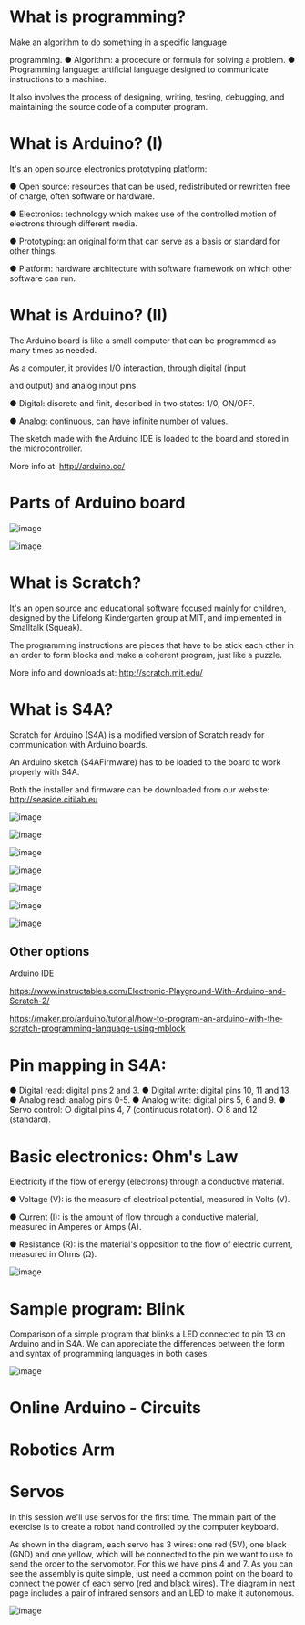 # What is programming?

Make an algorithm to do something in a specific language

programming.
● Algorithm: a procedure or formula for solving a problem.
● Programming language: artificial language designed to communicate instructions to a machine.

It also involves the process of designing, writing, testing, debugging, and maintaining the source code of a computer
program.

# What is Arduino? (I)

It's an open source electronics prototyping platform:

● Open source: resources that can be used, redistributed or
rewritten free of charge, often software or hardware.

● Electronics: technology which makes use of the controlled motion
of electrons through different media.

● Prototyping: an original form that can serve as a basis or
standard for other things.

● Platform: hardware architecture with software framework on which
other software can run.

# What is Arduino? (II)
The Arduino board is like a small computer that can be
programmed as many times as needed.

As a computer, it provides I/O interaction, through digital (input

and output) and analog input pins.

● Digital: discrete and finit, described in two states: 1/0, ON/OFF.

● Analog: continuous, can have infinite number of values.

The sketch made with the Arduino IDE is loaded to the board
and stored in the microcontroller.

More info at: http://arduino.cc/

# Parts of Arduino board

![image](https://github.com/user-attachments/assets/aaf650f8-6704-4389-a5ac-bf8135da3d2a)

![image](https://github.com/user-attachments/assets/50ac3996-03d0-4560-9356-a3d657b3ddf1)

# What is Scratch?

It's an open source and educational software focused mainly for
children, designed by the Lifelong Kindergarten group at MIT,
and implemented in Smalltalk (Squeak).

The programming instructions are pieces that have to be stick
each other in an order to form blocks and make a coherent
program, just like a puzzle.

More info and downloads at: http://scratch.mit.edu/

# What is S4A?

Scratch for Arduino (S4A) is a modified version of Scratch
ready for communication with Arduino boards.

An Arduino sketch (S4AFirmware) has to be loaded to the
board to work properly with S4A.

Both the installer and firmware can be downloaded from our
website: http://seaside.citilab.eu

![image](https://github.com/user-attachments/assets/36ef7b00-b901-4f74-b4df-ab0e89bd5a2b)

![image](https://github.com/user-attachments/assets/60412ca0-b6a5-4076-b52d-49a0e6711023)

![image](https://github.com/user-attachments/assets/9375cc42-1fc9-48c8-a221-a271f04751b2)

![image](https://github.com/user-attachments/assets/95aa271e-7829-4b42-a3d5-f5137c1d54d9)


![image](https://github.com/user-attachments/assets/6f56db4f-df78-43d0-a2ea-f07a6cbd16a4)

![image](https://github.com/user-attachments/assets/2b45299e-0ce0-48b0-8fa7-3d95d5e5a0b1)

![image](https://github.com/user-attachments/assets/b8b5938c-5ae8-4e79-a889-4cfb9b83b832)








## Other options

Arduino IDE

https://www.instructables.com/Electronic-Playground-With-Arduino-and-Scratch-2/

https://maker.pro/arduino/tutorial/how-to-program-an-arduino-with-the-scratch-programming-language-using-mblock

# Pin mapping in S4A:

● Digital read: digital pins 2 and 3.
● Digital write: digital pins 10, 11 and 13.
● Analog read: analog pins 0-5.
● Analog write: digital pins 5, 6 and 9.
● Servo control:
  ○ digital pins 4, 7 (continuous rotation).
  ○ 8 and 12 (standard).

# Basic electronics: Ohm's Law

Electricity if the flow of energy (electrons) through a conductive
material.

● Voltage (V): is the measure of electrical potential, measured in
Volts (V).

● Current (I): is the amount of flow through a conductive material,
measured in Amperes or Amps (A).

● Resistance (R): is the material's opposition to the flow of electric
current, measured in Ohms (Ω).

![image](https://github.com/user-attachments/assets/5d8b564d-dc71-44e2-9536-23c6a9e6f01c)

# Sample program: Blink

Comparison of a simple program that blinks a LED connected
to pin 13 on Arduino and in S4A. We can appreciate the
differences between the form and syntax of programming
languages ​​in both cases:

![image](https://github.com/user-attachments/assets/c3bb49c0-0c10-4a61-b474-e741d388b7e3)

# Online Arduino - Circuits

# Robotics Arm

# Servos

In this session we'll use servos for the first time. The mmain part of
the exercise is to create a robot hand controlled by the computer
keyboard. 

As shown in the diagram, each servo
has 3 wires: one red (5V), one black
(GND) and one yellow, which will be
connected to the pin we want to use
to send the order to the servomotor.
For this we have pins 4 and 7. As
you can see the assembly is quite
simple, just need a common point on
the board to connect the power of
each servo (red and black wires).
The diagram in next page includes a
pair of infrared sensors and an LED
to make it autonomous.

![image](https://github.com/user-attachments/assets/bbd78c55-f258-450a-96d7-4010cfaa1582)




